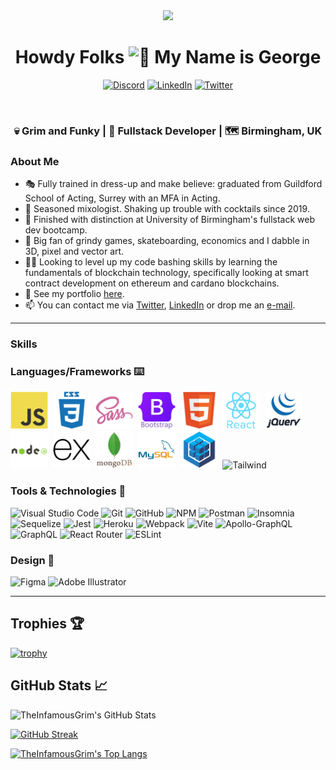 <div id="header" align="center">
  <img src="https://media.giphy.com/media/3o7qE8TcxvLxDGPBmM/giphy.gif" width="100"/>
</div>
<div align="center">
  <h1>Howdy Folks 
  <span>
    <picture>
      <source srcset="https://fonts.gstatic.com/s/e/notoemoji/latest/1f680/512.webp" type="image/webp">
      <img src="https://fonts.gstatic.com/s/e/notoemoji/latest/1f680/512.gif" alt="🚀">
    </picture>
  </span>
  My Name is George
  </h1>
</div>
 
 <div id="badges" align="center">
 
<a href="https://discordapp.com/users/GrimFunk#8985">![Discord](https://img.shields.io/badge/Discord-%235865F2.svg?style=for-the-badge&logo=discord&logoColor=white)</a>
<a href="https://www.linkedin.com/in/george-fincher-aa7869214/">![LinkedIn](https://img.shields.io/badge/linkedin-%230077B5.svg?style=for-the-badge&logo=linkedin&logoColor=white)</a>
<a href="https://twitter.com/VaporWhy">![Twitter](https://img.shields.io/badge/Twitter-%231DA1F2.svg?style=for-the-badge&logo=Twitter&logoColor=white)</a>
  
 </div>
   
 <div align="center">
    <img src="https://komarev.com/ghpvc/?username=TheInfamousGrim&style=flat-square&color=fe30bc" alt=""/>
 </div>
 
 <h3 align="center">
  💀 Grim and Funky | 👾 Fullstack Developer | 🗺️ Birmingham, UK
 </h3>
  
 ### About Me

- 🎭 Fully trained in dress-up and make believe: graduated from Guildford School of Acting, Surrey with an MFA in Acting.
- 🍹 Seasoned mixologist. Shaking up trouble with cocktails since 2019.
- 🏅 Finished with distinction at University of Birmingham's fullstack web dev bootcamp.
- 💞️ Big fan of grindy games, skateboarding, economics and I dabble in 3D, pixel and vector art.
- 🧑‍🎓 Looking to level up my code bashing skills by learning the fundamentals of blockchain technology, specifically looking at smart contract development on ethereum and cardano blockchains.
- 🌆 See my portfolio [here](https://theinfamousgrim.github.io/george-fincher-react-portfolio).
- 📫 You can contact me via [Twitter](https://twitter.com/GrimFunk69), [LinkedIn](https://www.linkedin.com/in/george-fincher-aa7869214/) or drop me an [e-mail](mailto:finchergeorge1@gmail.com).

---

### Skills

### Languages/Frameworks ⌨️

<div>
  <img src="https://github.com/devicons/devicon/blob/master/icons/javascript/javascript-original.svg" title="JavaScript" alt="JavaScript" width="60" height="60"/>&nbsp;
  <img src="https://github.com/devicons/devicon/blob/master/icons/css3/css3-plain-wordmark.svg"  title="CSS3" alt="CSS" width="60" height="60"/>&nbsp;
  <img src="https://github.com/devicons/devicon/blob/master/icons/sass/sass-original.svg" title="SASS" alt="SASS" width="60" height="60"/>&nbsp;
  <img src="https://github.com/devicons/devicon/blob/master/icons/bootstrap/bootstrap-original-wordmark.svg" title="Bootsrap" alt="Bootstrap" width="60" height="60"/>&nbsp;
  <img src="https://github.com/devicons/devicon/blob/master/icons/html5/html5-original.svg" title="HTML5" alt="HTML" width="60" height="60"/>&nbsp;
  <img src="https://github.com/devicons/devicon/blob/master/icons/react/react-original-wordmark.svg" title="React" alt="React" width="60" height="60"/>&nbsp;
  <img src="https://github.com/devicons/devicon/blob/master/icons/jquery/jquery-original-wordmark.svg" title="jQuery" alt="jQuery" width="60" height="60"/>&nbsp;
  <img src="https://github.com/devicons/devicon/blob/master/icons/nodejs/nodejs-original-wordmark.svg" title="NodeJS" alt="NodeJS" width="60" height="60"/>&nbsp;
  <img src="https://github.com/devicons/devicon/blob/master/icons/express/express-original.svg" title="Express" alt="Express" width="60" height="60"/>&nbsp;
  <img src="https://github.com/devicons/devicon/blob/master/icons/mongodb/mongodb-original-wordmark.svg" title="MongoDB" alt="MongoDB" width="60" height="60"/>&nbsp;
  <img src="https://github.com/devicons/devicon/blob/master/icons/mysql/mysql-original-wordmark.svg" title="MySQL"  alt="MySQL" width="60" height="60"/>&nbsp;
  <img src="https://github.com/devicons/devicon/blob/master/icons/sequelize/sequelize-original.svg" title="Sequelize" alt="Sequelize" width="60" height="60"/>&nbsp;
  <img src="https://cdn.jsdelivr.net/gh/devicons/devicon/icons/tailwindcss/tailwindcss-plain.svg" title="Tailwind" alt="Tailwind" width="60" height="60"/>&nbsp;
</div>

### Tools & Technologies 🔧

![Visual Studio Code](https://img.shields.io/badge/Visual%20Studio%20Code-0078d7.svg?style=for-the-badge&logo=visual-studio-code&logoColor=white)
![Git](https://img.shields.io/badge/git-%23F05033.svg?style=for-the-badge&logo=git&logoColor=white)
![GitHub](https://img.shields.io/badge/github-%23121011.svg?style=for-the-badge&logo=github&logoColor=white)
![NPM](https://img.shields.io/badge/NPM-%23000000.svg?style=for-the-badge&logo=npm&logoColor=white)
![Postman](https://img.shields.io/badge/Postman-FF6C37?style=for-the-badge&logo=postman&logoColor=white)
![Insomnia](https://img.shields.io/badge/Insomnia-black?style=for-the-badge&logo=insomnia&logoColor=5849BE)
![Sequelize](https://img.shields.io/badge/Sequelize-52B0E7?style=for-the-badge&logo=Sequelize&logoColor=white)
![Jest](https://img.shields.io/badge/-jest-%23C21325?style=for-the-badge&logo=jest&logoColor=white)
![Heroku](https://img.shields.io/badge/heroku-%23430098.svg?style=for-the-badge&logo=heroku&logoColor=white)
![Webpack](https://img.shields.io/badge/webpack-%238DD6F9.svg?style=for-the-badge&logo=webpack&logoColor=black)
![Vite](https://img.shields.io/badge/vite-%23646CFF.svg?style=for-the-badge&logo=vite&logoColor=white)
![Apollo-GraphQL](https://img.shields.io/badge/-ApolloGraphQL-311C87?style=for-the-badge&logo=apollo-graphql)
![GraphQL](https://img.shields.io/badge/-GraphQL-E10098?style=for-the-badge&logo=graphql&logoColor=white)
![React Router](https://img.shields.io/badge/React_Router-CA4245?style=for-the-badge&logo=react-router&logoColor=white)
![ESLint](https://img.shields.io/badge/ESLint-4B3263?style=for-the-badge&logo=eslint&logoColor=white)

### Design 🎨

![Figma](https://img.shields.io/badge/figma-%23F24E1E.svg?style=for-the-badge&logo=figma&logoColor=white)
![Adobe Illustrator](https://img.shields.io/badge/adobe%20illustrator-%23FF9A00.svg?style=for-the-badge&logo=adobe%20illustrator&logoColor=white)

---

## Trophies 🏆

[![trophy](https://github-profile-trophy.vercel.app/?username=TheInfamousGrim&theme=tokyonight)](https://github.com/ryo-ma/github-profile-trophy)

## GitHub Stats 📈

![TheInfamousGrim's GitHub Stats](https://github-readme-stats.vercel.app-git-masterrstaa-rickstaa/api?username=TheInfamousGrim&show_icons=true&theme=tokyonight)

[![GitHub Streak](https://github-readme-streak-stats.herokuapp.com?user=TheInfamousGrim&theme=tokyonight)](https://git.io/streak-stats)

[![TheInfamousGrim's Top Langs](https://github-readme-stats.vercel.app-masterrstaa-rickstaa/api/top-langs/?username=TheInfamousGrim&hide=css,html&layout=compact&theme=tokyonight)](https://github.com/TheInfamousGrim/github-readme-stats)

<!---
TheInfamousGrim/TheInfamousGrim is a ✨ special ✨ repository because its `README.md` (this file) appears on your GitHub profile.
You can click the Preview link to take a look at your changes.
--->
